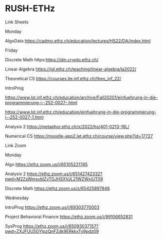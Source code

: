 # RUSH-ETHz

Link Sheets

Monday

AlgoData
https://cadmo.ethz.ch/education/lectures/HS22/DA/index.html

Friday

Discrete Math
https:https://dm.crypto.ethz.ch/

Linear Algebra
https://igl.ethz.ch/teaching/linear-algebra/la2022/

Theoretical CS
https://courses.ite.inf.ethz.ch/theo_inf_22/

IntroProg

https://www.lst.inf.ethz.ch/education/archive/Fall20201/einfuehrung-in-die-programmierung-i--252-0027-.html


https://www.lst.inf.ethz.ch/education/einfuehrung-in-die-programmierung-i--252-0027-1.html

Analysis 2
https://metaphor.ethz.ch/x/2022/hs/401-0213-16L/

Numerical CS
https://moodle-app2.let.ethz.ch/course/view.php?id=17727



Link Zoom

Monday

Algo
https://ethz.zoom.us/j/65105221745

Analysis 2
https://ethz.zoom.us/j/65142742332?pwd=M2ZsWmsvblZvTGJHSXVJL21WZWxiUT09

Discrete Math
https://ethz.zoom.us/s/65425897848

Wednesday

IntroProg
https://ethz.zoom.us/j/69303770003

Project Behavioral Finance
https://ethz.zoom.us/j/99106652831

SysProg
https://ethz.zoom.us/j/65093037157?pwd=ZXJFUU5GYlpzQnFZdk9ERkkxTy9pdz09






